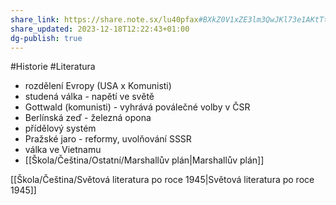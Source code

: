 ```yaml
---
share_link: https://share.note.sx/lu40pfax#BXkZ0V1xZE3lm3QwJKl73e1AKtTtRzmVTCD//gXw9dI
share_updated: 2023-12-18T12:22:43+01:00
dg-publish: true
---
```

#Historie #Literatura 
- rozdělení Evropy (USA x Komunisti)
- studená válka - napětí ve světě
- Gottwald (komunisti) - vyhrává poválečné volby v ČSR
- Berlínská zeď - železná opona
- přídělový systém
- Pražské jaro - reformy, uvolňování SSSR
- válka ve Vietnamu
- [[Škola/Čeština/Ostatní/Marshallův plán\|Marshallův plán]]

[[Škola/Čeština/Světová literatura po roce 1945\|Světová literatura po roce 1945]]